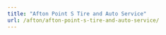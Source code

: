 ```yaml
---
title: "Afton Point S Tire and Auto Service"
url: /afton/afton-point-s-tire-and-auto-service/
---
```

